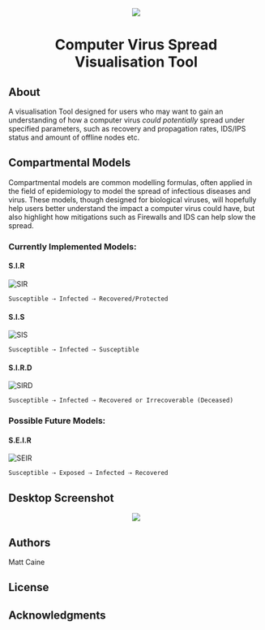 <p align="center">
  <img src="https://user-images.githubusercontent.com/29525942/159131458-ddc18a9a-9328-4be5-8efe-3ed471da8f53.png"/>
</p>

<h1 align="center">Computer Virus Spread Visualisation Tool</h1>

## About
A visualisation Tool designed for users who may want to gain an understanding of how a computer virus *could potentially* spread under specified parameters, such as recovery and propagation rates, IDS/IPS status and amount of offline nodes etc.
## Compartmental Models
Compartmental models are common modelling formulas, often applied in the field of epidemiology to model the spread of infectious diseases and virus. These models, though designed for biological viruses, will hopefully help users better understand the impact a computer virus could have, but also highlight how mitigations such as Firewalls and IDS can help slow the spread. 

### Currently Implemented Models:
#### S.I.R 
![SIR](https://user-images.githubusercontent.com/29525942/159133833-18550d4b-14c0-4462-982f-d1213677621f.png)

``` 
Susceptible ⇢ Infected ⇢ Recovered/Protected
```
#### S.I.S 
![SIS](https://user-images.githubusercontent.com/29525942/159133840-aec51437-be4f-4555-b09f-5d7e83e8504c.png)

``` 
Susceptible ⇢ Infected ⇢ Susceptible
```
#### S.I.R.D 
![SIRD](https://user-images.githubusercontent.com/29525942/159133843-fd95ad7f-5760-4dc2-b4d0-6f3522518d6a.png)

``` 
Susceptible ⇢ Infected ⇢ Recovered or Irrecoverable (Deceased)
```
### Possible Future Models:
#### S.E.I.R 
![SEIR](https://user-images.githubusercontent.com/29525942/159133845-1579dce5-7687-4499-8888-698916964d6f.png)

``` 
Susceptible ⇢ Exposed ⇢ Infected ⇢ Recovered
```

## Desktop Screenshot
<p align="center">
  <img src="https://user-images.githubusercontent.com/29525942/159131626-6f581882-f1c6-4cbd-b6ad-5657b5d1a987.png"/>
</p>

## Authors

Matt Caine

## License

## Acknowledgments
